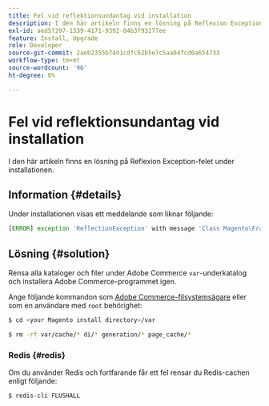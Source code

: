 ```yaml
---
title: Fel vid reflektionsundantag vid installation
description: I den här artikeln finns en lösning på Reflexion Exception-felet under installationen.
exl-id: aed5f297-1339-4171-9392-04b3f93277ee
feature: Install, Upgrade
role: Developer
source-git-commit: 2aeb2355b74d1cdfc62b5e7c5aa04fcd0a654733
workflow-type: tm+mt
source-wordcount: '96'
ht-degree: 0%

---
```


# Fel vid reflektionsundantag vid installation

I den här artikeln finns en lösning på Reflexion Exception-felet under installationen.

## Information {#details}

Under installationen visas ett meddelande som liknar följande:

```php
[ERROR] exception 'ReflectionException' with message 'Class Magento\Framework\StoreManagerInterface does not exist' in /<path>/lib/internal/Magento/Framework/Code/Reader/ClassReader.php
```

## Lösning {#solution}

Rensa alla kataloger och filer under Adobe Commerce `var`-underkatalog och installera Adobe Commerce-programmet igen.

Ange följande kommandon som [Adobe Commerce-filsystemsägare](https://experienceleague.adobe.com/en/docs/commerce-operations/installation-guide/prerequisites/file-system/overview) eller som en användare med `root` behörighet:

```bash
$ cd <your Magento install directory>/var
```

```bash
$ rm -rf var/cache/* di/* generation/* page_cache/*
```

### Redis {#redis}

Om du använder Redis och fortfarande får ett fel rensar du Redis-cachen enligt följande:

```bash
$ redis-cli FLUSHALL
```
